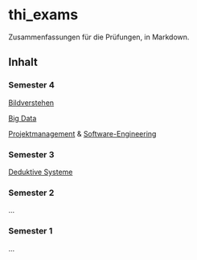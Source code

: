 # thi_exams
Zusammenfassungen für die Prüfungen, in Markdown.

## Inhalt
### Semester 4
[Bildverstehen](semester_4/cv.md)

[Big Data](semester_4/bd.md)

[Projektmanagement](semester_4/pm.md) & [Software-Engineering](semester_4/se.md)

### Semester 3
[Deduktive Systeme](semester_3/ds.md)

### Semester 2
...

### Semester 1
...
